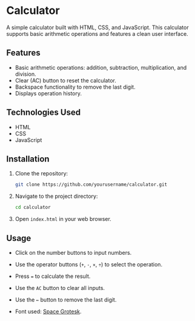 # Calculator

A simple calculator built with HTML, CSS, and JavaScript. This calculator supports basic arithmetic operations and features a clean user interface.

## Features

- Basic arithmetic operations: addition, subtraction, multiplication, and division.
- Clear (AC) button to reset the calculator.
- Backspace functionality to remove the last digit.
- Displays operation history.

## Technologies Used

- HTML
- CSS
- JavaScript

## Installation

1. Clone the repository:
   ```bash
   git clone https://github.com/yourusername/calculator.git
   ```
2. Navigate to the project directory:
   ```bash
   cd calculator
   ```
3. Open `index.html` in your web browser.

## Usage

- Click on the number buttons to input numbers.
- Use the operator buttons (`+`, `-`, `×`, `÷`) to select the operation.
- Press `=` to calculate the result.
- Use the `AC` button to clear all inputs.
- Use the `←` button to remove the last digit.

- Font used: [Space Grotesk](https://fonts.google.com/specimen/Space+Grotesk).
